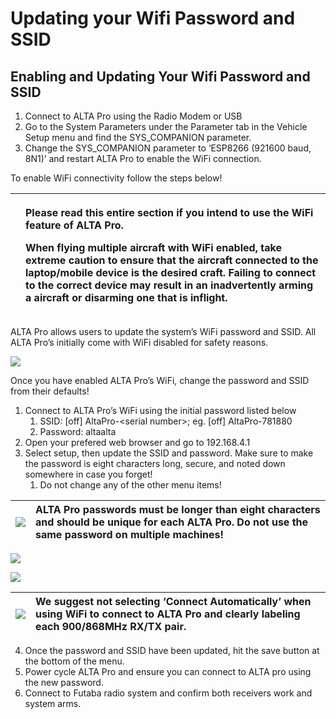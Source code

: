 # Updating your Wifi Password and SSID

## **Enabling and Updating Your Wifi Password and SSID**

1. Connect to ALTA Pro using the Radio Modem or USB
2. Go to the System Parameters under the Parameter tab in the Vehicle Setup menu and find the SYS\_COMPANION parameter.
3. Change the SYS\_COMPANION parameter to ‘ESP8266 \(921600 baud, 8N1\)’ and restart ALTA Pro to enable the WiFi connection.

To enable WiFi connectivity follow the steps below!

<table>
  <thead>
    <tr>
      <th style="text-align:left">
        <img src="https://lh3.googleusercontent.com/AXZGL1zse-OOtrCAgrf9YDpCQiDLFdixDt_Tiu03mTkjG5NyvjdNnGFpsWi13EfP1WBky_gIznqN6LfHSHmIKN4lkRSJv9b2c4mZiezmzVH2-mg-zkRz9lWA-kjtw0d3EeUZwCpx"
        alt/>
      </th>
      <th style="text-align:left">
        <p><b>Please read this entire section if you intend to use the WiFi feature of ALTA Pro.<br /></b>
        </p>
        <p><b>When flying multiple aircraft with WiFi enabled, take extreme caution to ensure that the aircraft connected to the laptop/mobile device is the desired craft. Failing to connect to the correct device may result in an inadvertently arming a aircraft or disarming one that is inflight.</b>
        </p>
      </th>
    </tr>
  </thead>
  <tbody></tbody>
</table>

ALTA Pro allows users to update the system’s WiFi password and SSID. All ALTA Pro’s initially come with WiFi disabled for safety reasons.

![](https://lh3.googleusercontent.com/bJqstRP1ScKyHADIpaOq1AviPOFIrb9eqH5ZY1ESIfvkg4fNMCDDZEZ3iHedscmUwXgYR12dsGod-Vrb605_v3MCJ9tykH4NEg0adrxZHnTwe0ifNnlnTs3YBnRY1_dhd5v-GGuS)



Once you have enabled ALTA Pro’s WiFi, change the password and SSID from their defaults!

1. Connect to ALTA Pro’s WiFi using the initial password listed below
   1. SSID: \[off\] AltaPro-&lt;serial number&gt;; eg. \[off\] AltaPro-781880
   2. Password: altaalta
2. Open your prefered web browser and go to 192.168.4.1
3. Select setup, then update the SSID and password. Make sure to make the password is eight characters long, secure, and noted down somewhere in case you forget!
   1. Do not change any of the other menu items!

| ![](https://lh3.googleusercontent.com/AXZGL1zse-OOtrCAgrf9YDpCQiDLFdixDt_Tiu03mTkjG5NyvjdNnGFpsWi13EfP1WBky_gIznqN6LfHSHmIKN4lkRSJv9b2c4mZiezmzVH2-mg-zkRz9lWA-kjtw0d3EeUZwCpx) | **ALTA Pro passwords must be longer than eight characters and should be unique for each ALTA Pro. Do not use the same password on multiple machines!** |
| :--- | :--- |


![](https://lh3.googleusercontent.com/H-gcdjdHFHd0ggPEIFRD5UgiBT4txqufhUnzBgn4aNAMwGBx7Bq1zAP2s0a4EVe9WeSGveEpDNQLjKPHhSm5mwBb94meRdSUdlX6xx3ztavCzgtgWyPVXIetJp8rT2kIz2C1ltQx)

![](https://lh4.googleusercontent.com/q81NRXWWYjGoIgLSPMyRHFTRS2QWX34tonk2a2r6qTNEhVHnivt6EEmnUPGYk32EDXjh3LtFDcucng7ZCWMkARaJMCSEir2GC1q7PxsrKipnmelgkKbGFzO77wVZI6BizgLDZKDh)

| ![](https://lh3.googleusercontent.com/AXZGL1zse-OOtrCAgrf9YDpCQiDLFdixDt_Tiu03mTkjG5NyvjdNnGFpsWi13EfP1WBky_gIznqN6LfHSHmIKN4lkRSJv9b2c4mZiezmzVH2-mg-zkRz9lWA-kjtw0d3EeUZwCpx) | **We suggest not selecting ‘Connect Automatically’ when using WiFi to connect to ALTA Pro and clearly labeling each 900/868MHz RX/TX pair.** |
| :--- | :--- |


4. Once the password and SSID have been updated, hit the save button at the bottom of the menu.  
5. Power cycle ALTA Pro and ensure you can connect to ALTA pro using the new password.  
6. Connect to Futaba radio system and confirm both receivers work and system arms.

